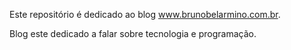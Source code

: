 Este repositório é dedicado ao blog www.brunobelarmino.com.br.

Blog este dedicado a falar sobre tecnologia e programação.